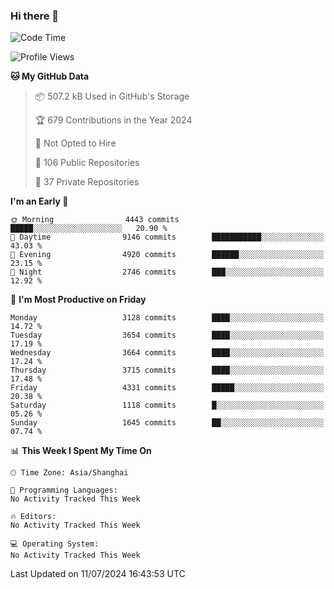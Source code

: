 ### Hi there 👋

<!--
**qbosen/qbosen** is a ✨ _special_ ✨ repository because its `README.md` (this file) appears on your GitHub profile.

Here are some ideas to get you started:

- 🔭 I’m currently working on ...
- 🌱 I’m currently learning ...
- 👯 I’m looking to collaborate on ...
- 🤔 I’m looking for help with ...
- 💬 Ask me about ...
- 📫 How to reach me: ...
- 😄 Pronouns: ...
- ⚡ Fun fact: ...
-->

<!--START_SECTION:waka-->
![Code Time](http://img.shields.io/badge/Code%20Time-2%2C111%20hrs%2036%20mins-blue)

![Profile Views](http://img.shields.io/badge/Profile%20Views-0-blue)

**🐱 My GitHub Data** 

> 📦 507.2 kB Used in GitHub's Storage 
 > 
> 🏆 679 Contributions in the Year 2024
 > 
> 🚫 Not Opted to Hire
 > 
> 📜 106 Public Repositories 
 > 
> 🔑 37 Private Repositories 
 > 
**I'm an Early 🐤** 

```text
🌞 Morning                4443 commits        █████░░░░░░░░░░░░░░░░░░░░   20.90 % 
🌆 Daytime                9146 commits        ███████████░░░░░░░░░░░░░░   43.03 % 
🌃 Evening                4920 commits        ██████░░░░░░░░░░░░░░░░░░░   23.15 % 
🌙 Night                  2746 commits        ███░░░░░░░░░░░░░░░░░░░░░░   12.92 % 
```
📅 **I'm Most Productive on Friday** 

```text
Monday                   3128 commits        ████░░░░░░░░░░░░░░░░░░░░░   14.72 % 
Tuesday                  3654 commits        ████░░░░░░░░░░░░░░░░░░░░░   17.19 % 
Wednesday                3664 commits        ████░░░░░░░░░░░░░░░░░░░░░   17.24 % 
Thursday                 3715 commits        ████░░░░░░░░░░░░░░░░░░░░░   17.48 % 
Friday                   4331 commits        █████░░░░░░░░░░░░░░░░░░░░   20.38 % 
Saturday                 1118 commits        █░░░░░░░░░░░░░░░░░░░░░░░░   05.26 % 
Sunday                   1645 commits        ██░░░░░░░░░░░░░░░░░░░░░░░   07.74 % 
```


📊 **This Week I Spent My Time On** 

```text
🕑︎ Time Zone: Asia/Shanghai

💬 Programming Languages: 
No Activity Tracked This Week

🔥 Editors: 
No Activity Tracked This Week

💻 Operating System: 
No Activity Tracked This Week
```


 Last Updated on 11/07/2024 16:43:53 UTC
<!--END_SECTION:waka-->
